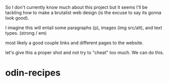 So I don't currently know much about this project but it seems I'll be tackling how to make a brutalist web design (is the excuse to say its gonna look good).

I imagine this will entail some paragraphs (p), images (img src/alt), and text types. (strong / em)

most likely a good couple links and different pages to the website.

let's give this a proper shot and not try to "cheat" too much. We can do this.

# odin-recipes
